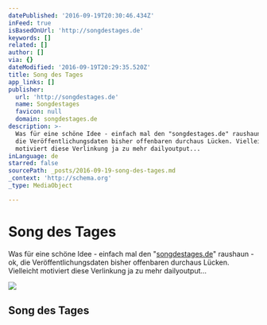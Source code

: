 ```yaml
---
datePublished: '2016-09-19T20:30:46.434Z'
inFeed: true
isBasedOnUrl: 'http://songdestages.de'
keywords: []
related: []
author: []
via: {}
dateModified: '2016-09-19T20:29:35.520Z'
title: Song des Tages
app_links: []
publisher:
  url: 'http://songdestages.de'
  name: Songdestages
  favicon: null
  domain: songdestages.de
description: >-
  Was für eine schöne Idee - einfach mal den "songdestages.de" raushaun - ok,
  die Veröffentlichungsdaten bisher offenbaren durchaus Lücken. Vielleicht
  motiviert diese Verlinkung ja zu mehr dailyoutput...
inLanguage: de
starred: false
sourcePath: _posts/2016-09-19-song-des-tages.md
_context: 'http://schema.org'
_type: MediaObject

---
```

# Song des Tages

Was für eine schöne Idee - einfach mal den "[songdestages.de][0]" raushaun - ok, die Veröffentlichungsdaten bisher offenbaren durchaus Lücken.   
Vielleicht motiviert diese Verlinkung ja zu mehr dailyoutput...

<article style=""><img src="https://s3-us-west-2.amazonaws.com/the-grid-img/p/a1f4a3016e825996fd57001d4f62a979bb0d9630.jpg" /><h1>Song des Tages</h1></article>



[0]: http://songdestages.de/